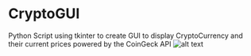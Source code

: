 # CryptoGUI
Python Script using tkinter to create GUI to display CryptoCurrency and their current prices powered by the CoinGeck API
![alt text](https://puu.sh/H7Yku/d832277ea7.png)
